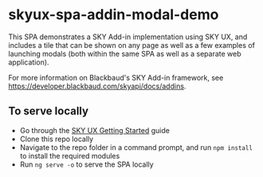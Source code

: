 # skyux-spa-addin-modal-demo

This SPA demonstrates a SKY Add-in implementation using SKY UX, and includes a tile that can be shown on any page as well as a few examples
of launching modals (both within the same SPA as well as a separate web application).

For more information on Blackbaud's SKY Add-in framework, see https://developer.blackbaud.com/skyapi/docs/addins.

## To serve locally

- Go through the <a href="https://developer.blackbaud.com/skyux/learn/get-started" target="_blank">SKY UX Getting Started</a> guide
- Clone this repo locally
- Navigate to the repo folder in a command prompt, and run `npm install` to install the required modules
- Run `ng serve -o` to serve the SPA locally
